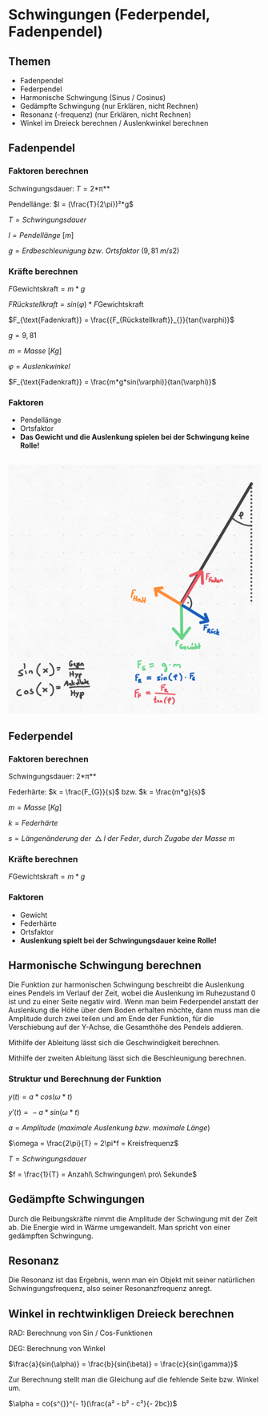 # Schwingungen (Federpendel, Fadenpendel)

## Themen

- Fadenpendel
- Federpendel
- Harmonische Schwingung (Sinus / Cosinus)
- Gedämpfte Schwingung (nur Erklären, nicht Rechnen)
- Resonanz (-frequenz) (nur Erklären, nicht Rechnen)
- Winkel im Dreieck berechnen / Auslenkwinkel berechnen

## Fadenpendel

### Faktoren berechnen

Schwingungsdauer: *T* = 2*π**

Pendellänge: $l = (\frac{T}{2\pi})²*g$

*T* = *Schwingungsdauer*

*l* = *Pendellänge* [*m*]

*g* = *Erdbeschleunigung* *bzw*. *Ortsfaktor* (9, 81 *m*/*s*2)

### Kräfte berechnen

*F*Gewichtskraft = *m* * *g*

*FRückstellkraft* = *sin*(*φ*) * *F*Gewichtskraft

$F_{\text{Fadenkraft}} = \frac{{F_{Rückstellkraft}}_{}}{tan(\varphi)}$

*g* = 9, 81

*m* = *Masse* [*Kg*]

*φ* = *Auslenkwinkel*

$F_{\text{Fadenkraft}} = \frac{m*g*sin(\varphi)}{tan(\varphi)}$

### Faktoren

- Pendellänge
- Ortsfaktor
- **Das Gewicht und die Auslenkung spielen bei der Schwingung keine Rolle!**

## 

![Schwingungen%20(Federpendel,%20Fadenpendel)/image1.png](Schwingungen%20(Federpendel,%20Fadenpendel)/image1.png)

## Federpendel

### Faktoren berechnen

Schwingungsdauer: 2*π**

Federhärte: $k = \frac{F_{G}}{s}$ bzw. $k = \frac{m*g}{s}$

*m* = *Masse* [*Kg*]

*k* = *Federhärte*

*s* = *Längenänderung* *der*  △ *l* *der* *Feder*, *durch* *Zugabe* *der* *Masse* *m*

### Kräfte berechnen

*F*Gewichtskraft = *m* * *g*

### Faktoren

- Gewicht
- Federhärte
- Ortsfaktor
- **Auslenkung spielt bei der Schwingungsdauer keine Rolle!**

## Harmonische Schwingung berechnen

Die Funktion zur harmonischen Schwingung beschreibt die Auslenkung eines Pendels im Verlauf der Zeit, wobei die Auslenkung im Ruhezustand 0 ist und zu einer Seite negativ wird. Wenn man beim Federpendel anstatt der Auslenkung die Höhe über dem Boden erhalten möchte, dann muss man die Amplitude durch zwei teilen und am Ende der Funktion, für die Verschiebung auf der Y-Achse, die Gesamthöhe des Pendels addieren.

Mithilfe der Ableitung lässt sich die Geschwindigkeit berechnen.

Mithilfe der zweiten Ableitung lässt sich die Beschleunigung berechnen.

### Struktur und Berechnung der Funktion

*y*(*t*) = *a* * *cos*(*ω* * *t*)

*y*′(*t*) =  − *a* * *sin*(*ω* * *t*)

*a* = *Amplitude* (*maximale* *Auslenkung* *bzw*. *maximale* *Länge*)

$\omega = \frac{2\pi}{T} = 2\pi*f = Kreisfrequenz$

*T* = *Schwingungsdauer*

$f = \frac{1}{T} = Anzahl\ Schwingungen\ pro\ Sekunde$

## Gedämpfte Schwingungen

Durch die Reibungskräfte nimmt die Amplitude der Schwingung mit der Zeit ab. Die Energie wird in Wärme umgewandelt. Man spricht von einer gedämpften Schwingung.

## Resonanz

Die Resonanz ist das Ergebnis, wenn man ein Objekt mit seiner natürlichen Schwingungsfrequenz, also seiner Resonanzfrequenz anregt.

## Winkel in rechtwinkligen Dreieck berechnen

RAD: Berechnung von Sin / Cos-Funktionen

DEG: Berechnung von Winkel

$\frac{a}{sin(\alpha)} = \frac{b}{sin(\beta)} = \frac{c}{sin(\gamma)}$

Zur Berechnung stellt man die Gleichung auf die fehlende Seite bzw. Winkel um.

$\alpha = co{s^{}}^{- 1}(\frac{a² - b² - c²}{- 2bc})$